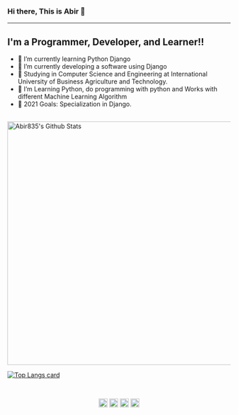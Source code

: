 
### Hi there, This is Abir 👋

---

## I'm a Programmer, Developer, and Learner!!

- 🌱 I’m currently learning  Python Django
- 🌱 I’m currently developing a software using Django  
- 🔭 Studying in Computer Science and Engineering at International University of Business Agriculture and Technology.
- 👯 I’m Learning Python, do programming with python and Works with different Machine Learning Algorithm
- 🥅 2021 Goals: Specialization in Django.

<br />

<img width="550" alt="Abir835's Github Stats"  src="https://github-readme-stats.vercel.app/api?username=Abir835&show_icons=true"/>

[![Top Langs card](https://github-readme-stats.vercel.app/api/top-langs/?username=Abir835&card_width=550)](https://github.com/Abir835)

<br />
<p align="center">
<a href="https://twitter.com/abir__hasan35" target="blank"><img align="center" src="https://cdn.jsdelivr.net/npm/simple-icons@3.0.1/icons/twitter.svg" alt="dephraiim" height="20" width="20" /></a>
<a href="https://www.linkedin.com/in/md-abir-hasan-033824194/" target="blank"><img align="center" src="https://cdn.jsdelivr.net/npm/simple-icons@3.0.1/icons/linkedin.svg" alt="dephraiim" height="20" width="20" /></a>
<a href="https://www.instagram.com/abir_us/" target="blank"><img align="center" src="https://cdn.jsdelivr.net/npm/simple-icons@3.0.1/icons/instagram.svg" alt="dephraiim" height="20" width="20" /></a>
<a href="https://www.facebook.com/abir.hasan.5851/" target="blank"><img align="center" src="https://cdn.jsdelivr.net/npm/simple-icons@3.0.1/icons/facebook.svg" alt="dephraiim" height="20" width="20" /></a>
</p>
